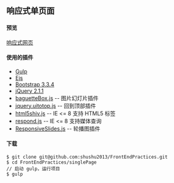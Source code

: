 ## 响应式单页面

#### 预览

[响应式网页](https://shushu2013.github.io/practies/singlePage)

#### 使用的插件

* [Gulp](https://github.com/gulpjs/gulp)  
* [Ejs](https://github.com/mde/ejs)  
* [Bootstrap 3.3.4](https://github.com/twbs/bootstrap)  
* [jQuery 2.1.1](https://github.com/jquery/jquery)  
* [baguetteBox.js](https://github.com/feimosi/baguetteBox.js/) -- 图片幻灯片插件  
* [jquery.uitotop.js](https://github.com/sksmatt/UItoTop-jQuery-Plugin) -- 回到顶部插件  
* [html5shiv.js](https://github.com/aFarkas/html5shiv) -- IE <= 8 支持 HTML5 标签  
* [respond.js](https://github.com/scottjehl/Respond) -- IE <= 8 支持媒体查询  
* [ResponsiveSlides.js](https://github.com/viljamis/ResponsiveSlides.js/) -- 轮播图插件  

#### 下载

```
$ git clone git@github.com:shushu2013/FrontEndPractices.git
$ cd FrontEndPractices/singlePage
// 启动 gulp，运行项目
$ gulp 
```